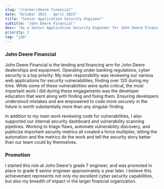 ```yaml
---
slug: "/career/deere-financial"
date: "October 2021 - April 2023"
title: "Senior Application Security Engineer"
subtitle: "John Deere Financial"
desc: "As a Senior Application Security Engineer for John Deere Financial, I ensured developer code safely and securely handled our customers' data, while supporting regulatory compliance and encouraging forward thinking, secure digital architectures."
priority: 2
tag: "job"
---
```


### John Deere Financial
John Deere Financial is the lending and financing arm for John Deere dealerships and equipment. Operating under banking regulations, cyber security is a top priority. My main responsbility was reviewing our various web applications for security vulnerabilities, finding over 120 during my time. While some of these vulnerabilities were quite critical, the most important work I did during these engagements was the developer education that went along with finding and fixing them. Ensuring developers understood mistakes and are empowered to code more securely in the future is worth substantially more than any singular finding.

In addition to my main work reviewing code for vulnerabilities, I also supported our internal security dashboard and vulnerability scanning pipelines. Working to triage flaws, automate vulnerability discovery, and publicize important security metrics all created a force multiplier, letting the automation and the metrics do the work and tell the security story better than our team could by themselves.

### Promotion
I started this role at John Deere's grade 7 engineer, and was promoted in place to grade 8 senior engineer approximately a year later. I believe this achievement represents not only my excellent cyber security capabilities, but also my breadth of impact in the larger financial organization.